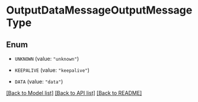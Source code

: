 # OutputDataMessageOutputMessageType

## Enum


* `UNKNOWN` (value: `"unknown"`)

* `KEEPALIVE` (value: `"keepalive"`)

* `DATA` (value: `"data"`)


[[Back to Model list]](../README.md#documentation-for-models) [[Back to API list]](../README.md#documentation-for-api-endpoints) [[Back to README]](../README.md)


